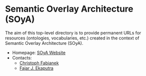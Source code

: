 Semantic Overlay Architecture (SOyA)
===

The aim of this top-level directory is to provide permanent URLs for resources (ontologies, vocabularies, etc.) created in the context of Semantic Overlay Architecture (SOyA).

* Homepage: [SOyA Website](https://www.ownyourdata.eu/en/soya/)
* Contacts: 
    * [Christoph Fabianek](mailto:christoph@ownyourdata.eu)
    * [Fajar J. Ekaputra](mailto:fajar.ekaputra@tuwien.ac.at)
